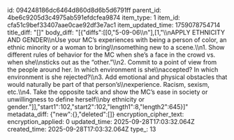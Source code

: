 id: 094248186dc6464d860d8d6b5d6791ff
parent_id: 4be6c9205d3c4975ab591efdcfea9874
item_type: 1
item_id: cfa51c9bef33407aae0cae92df3e7ac1
item_updated_time: 1759078754714
title_diff: "[]"
body_diff: "[{\"diffs\":[[0,\"5-09-06\\\n\"],[1,\"\\\nAPPLY ETHNICITY AND GENDER\\\nUse your MC’s experiences with being a person of color, an ethnic minority or a woman to bring\\\nsomething new to a scene.\\\n1. Show different rules of behavior for the MC when she’s a face in the crowd vs. when she\\\nsticks out as the “other.”\\\n2. Commit to a point of view from the people around her. In which environment is she\\\naccepted? In which environment is she rejected?\\\n3. Add emotional and physical obstacles that would naturally be part of that person’s\\\nexperience. Racism, sexism, etc.\\\n4. Take the opposite tack and show the MC’s ease in society or unwillingness to define herself\\\nby ethnicity or gender.\"]],\"start1\":102,\"start2\":102,\"length1\":8,\"length2\":645}]"
metadata_diff: {"new":{},"deleted":[]}
encryption_cipher_text: 
encryption_applied: 0
updated_time: 2025-09-28T17:03:32.064Z
created_time: 2025-09-28T17:03:32.064Z
type_: 13